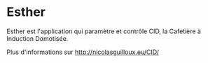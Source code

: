 # Esther
Esther est l'application qui paramètre et contrôle CID, la Cafetière à Induction Domotisée.

Plus d'informations sur http://nicolasguilloux.eu/CID/
